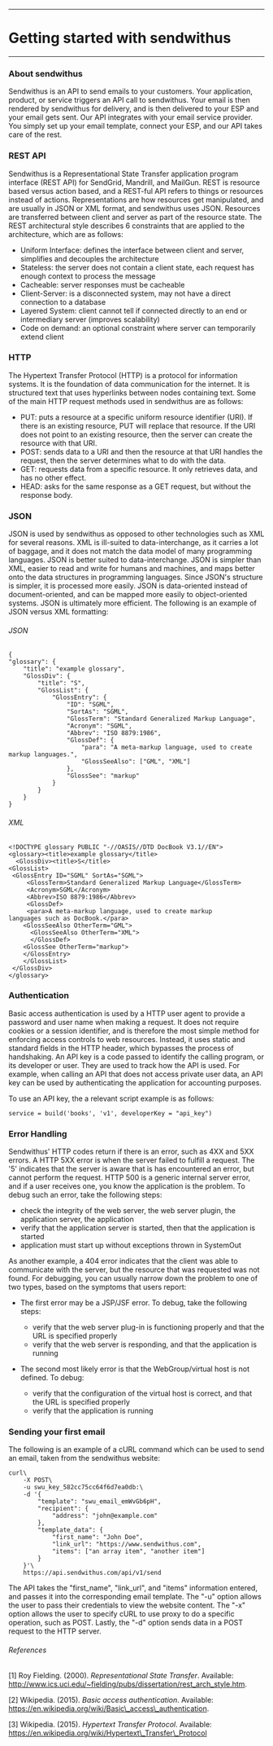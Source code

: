 
-------------------------------
Getting started with sendwithus 
===============================
-------------------------------

### About sendwithus ###

Sendwithus is an API to send emails to your customers. Your application, product, or service triggers an API call to sendwithus. Your email is then rendered by sendwithus for delivery, and is then delivered to your ESP and your email gets sent. Our API integrates with your email service provider. You simply set up your email template, connect your ESP, and our API takes care of the rest.


### REST API ###

Sendwithus is a Representational State Transfer application program interface (REST API) for SendGrid, Mandrill, and MailGun. REST is resource based versus action based, and a REST-ful API refers to things or resources instead of actions. Representations are how resources get manipulated, and are usually in JSON or XML format, and sendwithus uses JSON. Resources are transferred between client and server as part of the resource state. The REST architectural style describes 6 constraints that are applied to the architecture, which are as follows:

- Uniform Interface: defines the interface between client and server, simplifies and decouples the architecture 
- Stateless: the server does not contain a client state, each request has enough context to process the message
- Cacheable: server responses must be cacheable 
- Client-Server: is a disconnected system, may not have a direct connection to a database
- Layered System: client cannot tell if connected directly to an end or intermediary server (improves scalability) 
- Code on demand: an optional constraint where server can temporarily extend client

### HTTP ###

The Hypertext Transfer Protocol (HTTP) is a protocol for information systems. It is the foundation of data communication for the internet. It is structured text that uses hyperlinks between nodes containing text. Some of the main HTTP request methods used in sendwithus are as follows: 

- PUT: puts a resource at a specific uniform resource identifier (URI). If there is an existing resource, PUT will replace that resource. If the URI does not point to an existing resource, then the server can create the resource with that URI.
- POST: sends data to a URI and then the resource at that URI handles the request, then the server determines what to do with the data.
- GET: requests data from a specific resource. It only retrieves data, and has no other effect.
- HEAD: asks for the same response as a GET request, but without the response body.

### JSON ###

JSON is used by sendwithus as opposed to other technologies such as XML for several reasons. XML is ill-suited to data-interchange, as it carries a lot of baggage, and it does not match the data model of many programming languages. JSON is better suited to data-interchange. JSON is simpler than XML, easier to read and write for humans and machines, and maps better onto the data structures in programming languages. Since JSON's structure is simpler, it is processed more easily. JSON is data-oriented instead of document-oriented, and can be mapped more easily to object-oriented systems. JSON is ultimately more efficient. The following is an example of JSON versus XML formatting:

###### JSON ######
	
	{
    "glossary": {
        "title": "example glossary",
		"GlossDiv": {
            "title": "S",
			"GlossList": {
                "GlossEntry": {
                    "ID": "SGML",
					"SortAs": "SGML",
					"GlossTerm": "Standard Generalized Markup Language",
					"Acronym": "SGML",
					"Abbrev": "ISO 8879:1986",
					"GlossDef": {
                        "para": "A meta-markup language, used to create markup languages.",
						"GlossSeeAlso": ["GML", "XML"]
                    },
					"GlossSee": "markup"
                }
            }
        }
    }

###### XML ######

	<!DOCTYPE glossary PUBLIC "-//OASIS//DTD DocBook V3.1//EN">
 	<glossary><title>example glossary</title>
	  <GlossDiv><title>S</title>
   	<GlossList>
   	 <GlossEntry ID="SGML" SortAs="SGML">
    	 <GlossTerm>Standard Generalized Markup Language</GlossTerm>
    	 <Acronym>SGML</Acronym>
    	 <Abbrev>ISO 8879:1986</Abbrev>
    	 <GlossDef>
     	 <para>A meta-markup language, used to create markup
	languages such as DocBook.</para>
      	<GlossSeeAlso OtherTerm="GML">
    	  <GlossSeeAlso OtherTerm="XML">
   		  </GlossDef>
   	  	<GlossSee OtherTerm="markup">
   	 	</GlossEntry>
  	 	</GlossList>
 	 </GlossDiv>
 	</glossary>

### Authentication ###

Basic access authentication is used by a HTTP user agent to provide a password and user name when making a request. It does not require cookies or a session identifier, and is therefore the most simple method for enforcing access controls to web resources. Instead, it uses static and standard fields in the HTTP header, which bypasses the process of handshaking. An API key is a code passed to identify the calling program, or its developer or user. They are used to track how the API is used. For example, when calling an API that does not access private user data, an API key can be used by authenticating the application for accounting purposes.

To use an API key, the a relevant script example is as follows:

	service = build('books', 'v1', developerKey = "api_key")


### Error Handling ###

Sendwithus' HTTP codes return if there is an error, such as 4XX and 5XX errors. A HTTP 5XX error is when the server failed to fulfill a request. The '5' indicates that the server is aware that is has encountered an error, but cannot perform the request. HTTP 500 is a generic internal server error, and if a user receives one, you know the application is the problem. To debug such an error, take the following steps:

- check the integrity of the web server, the web server plugin, the application server, the application
- verify that the application server is started, then that the application is started
- application must start up without exceptions thrown in SystemOut

As another example, a 404 error indicates  that the client was able to communicate with the server, but the resource that was requested was not found. For debugging, you can usually narrow down the problem to one of two types, based on the symptoms that users report:

- The first error may be a JSP/JSF error. To debug, take the following steps:

	- verify that the web server plug-in is functioning properly and that the URL is specified properly
	- verify that the web server is responding, and that the application is running

- The second most likely error is that the WebGroup/virtual host is not defined. To debug:
	
	- verify that the configuration of the virtual host is correct, and that the URL is specified properly
	- verify that the application is running

### Sending your first email ###

The following is an example of a cURL command which can be used to send an email, taken from the sendwithus website:
	
	curl\
		-X POST\
		-u swu_key_582cc75cc64f6d7ea0db:\
		-d '{
			"template": "swu_email_emWvGb6pH",
			"recipient": {
				"address": "john@example.com"
			},
			"template_data": {
				"first_name": "John Doe",
				"link_url": "https://www.sendwithus.com",
				"items": ["an array item", "another item"]
			}
		}'\
		https://api.sendwithus.com/api/v1/send

The API takes the "first\_name", "link\_url", and "items" information entered, and passes it into the corresponding email template. The "-u" option allows the user to pass their credentials to view the website content. The "-x" option allows the user to specify cURL to use proxy to do a specific operation, such as POST. Lastly, the "-d" option sends data in a POST request to the HTTP server.

###### References ######

[1] Roy Fielding. (2000). *Representational State Transfer*. Available: http://www.ics.uci.edu/~fielding/pubs/dissertation/rest_arch_style.htm.

[2] Wikipedia. (2015). *Basic access authentication*. Available: https://en.wikipedia.org/wiki/Basic\_access\_authentication.

[3] Wikipedia. (2015). *Hypertext Transfer Protocol*. Available: https://en.wikipedia.org/wiki/Hypertext\_Transfer\_Protocol
